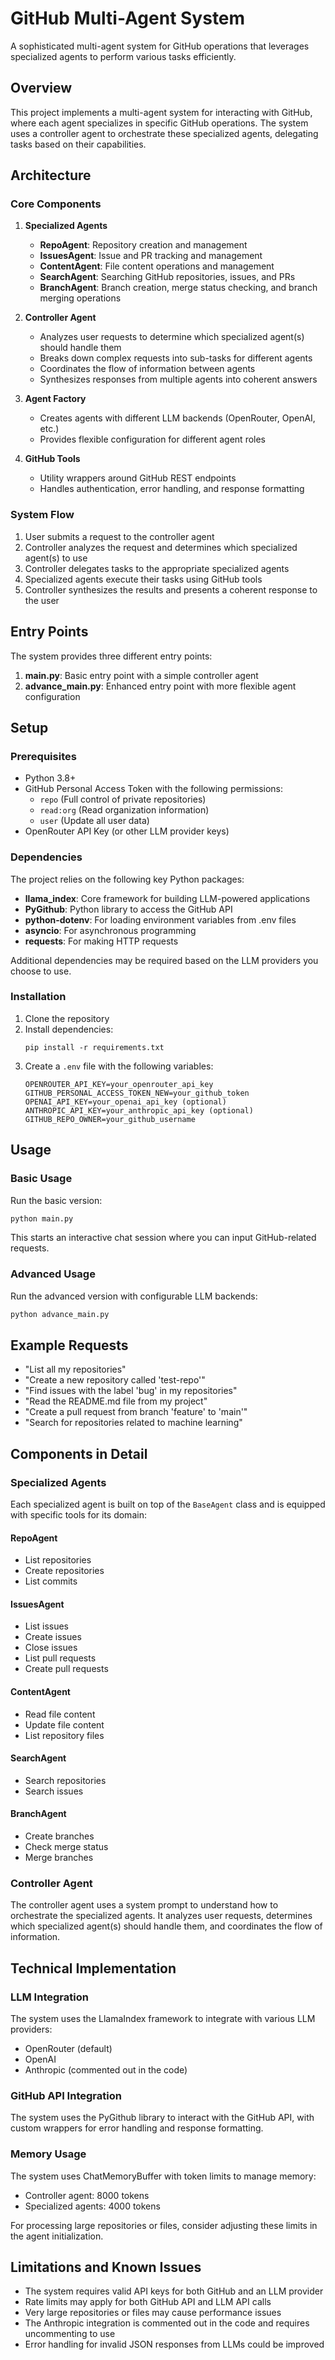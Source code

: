 # GitHub Multi-Agent System

A sophisticated multi-agent system for GitHub operations that leverages specialized agents to perform various tasks efficiently.

## Overview

This project implements a multi-agent system for interacting with GitHub, where each agent specializes in specific GitHub operations. The system uses a controller agent to orchestrate these specialized agents, delegating tasks based on their capabilities.

## Architecture

### Core Components

1. **Specialized Agents**

   - **RepoAgent**: Repository creation and management
   - **IssuesAgent**: Issue and PR tracking and management
   - **ContentAgent**: File content operations and management
   - **SearchAgent**: Searching GitHub repositories, issues, and PRs
   - **BranchAgent**: Branch creation, merge status checking, and branch merging operations

2. **Controller Agent**

   - Analyzes user requests to determine which specialized agent(s) should handle them
   - Breaks down complex requests into sub-tasks for different agents
   - Coordinates the flow of information between agents
   - Synthesizes responses from multiple agents into coherent answers

3. **Agent Factory**

   - Creates agents with different LLM backends (OpenRouter, OpenAI, etc.)
   - Provides flexible configuration for different agent roles

4. **GitHub Tools**
   - Utility wrappers around GitHub REST endpoints
   - Handles authentication, error handling, and response formatting

### System Flow

1. User submits a request to the controller agent
2. Controller analyzes the request and determines which specialized agent(s) to use
3. Controller delegates tasks to the appropriate specialized agents
4. Specialized agents execute their tasks using GitHub tools
5. Controller synthesizes the results and presents a coherent response to the user

## Entry Points

The system provides three different entry points:

1. **main.py**: Basic entry point with a simple controller agent
2. **advance_main.py**: Enhanced entry point with more flexible agent configuration

## Setup

### Prerequisites

- Python 3.8+
- GitHub Personal Access Token with the following permissions:
  - `repo` (Full control of private repositories)
  - `read:org` (Read organization information)
  - `user` (Update all user data)
- OpenRouter API Key (or other LLM provider keys)

### Dependencies

The project relies on the following key Python packages:

- **llama_index**: Core framework for building LLM-powered applications
- **PyGithub**: Python library to access the GitHub API
- **python-dotenv**: For loading environment variables from .env files
- **asyncio**: For asynchronous programming
- **requests**: For making HTTP requests

Additional dependencies may be required based on the LLM providers you choose to use.

### Installation

1. Clone the repository
2. Install dependencies:
   ```
   pip install -r requirements.txt
   ```
3. Create a `.env` file with the following variables:
   ```
   OPENROUTER_API_KEY=your_openrouter_api_key
   GITHUB_PERSONAL_ACCESS_TOKEN_NEW=your_github_token
   OPENAI_API_KEY=your_openai_api_key (optional)
   ANTHROPIC_API_KEY=your_anthropic_api_key (optional)
   GITHUB_REPO_OWNER=your_github_username
   ```

## Usage

### Basic Usage

Run the basic version:

```bash
python main.py
```

This starts an interactive chat session where you can input GitHub-related requests.

### Advanced Usage

Run the advanced version with configurable LLM backends:

```bash
python advance_main.py
```

## Example Requests

- "List all my repositories"
- "Create a new repository called 'test-repo'"
- "Find issues with the label 'bug' in my repositories"
- "Read the README.md file from my project"
- "Create a pull request from branch 'feature' to 'main'"
- "Search for repositories related to machine learning"

## Components in Detail

### Specialized Agents

Each specialized agent is built on top of the `BaseAgent` class and is equipped with specific tools for its domain:

#### RepoAgent

- List repositories
- Create repositories
- List commits

#### IssuesAgent

- List issues
- Create issues
- Close issues
- List pull requests
- Create pull requests

#### ContentAgent

- Read file content
- Update file content
- List repository files

#### SearchAgent

- Search repositories
- Search issues

#### BranchAgent

- Create branches
- Check merge status
- Merge branches

### Controller Agent

The controller agent uses a system prompt to understand how to orchestrate the specialized agents. It analyzes user requests, determines which specialized agent(s) should handle them, and coordinates the flow of information.

## Technical Implementation

### LLM Integration

The system uses the LlamaIndex framework to integrate with various LLM providers:

- OpenRouter (default)
- OpenAI
- Anthropic (commented out in the code)

### GitHub API Integration

The system uses the PyGithub library to interact with the GitHub API, with custom wrappers for error handling and response formatting.

### Memory Usage

The system uses ChatMemoryBuffer with token limits to manage memory:

- Controller agent: 8000 tokens
- Specialized agents: 4000 tokens

For processing large repositories or files, consider adjusting these limits in the agent initialization.

## Limitations and Known Issues

- The system requires valid API keys for both GitHub and an LLM provider
- Rate limits may apply for both GitHub API and LLM API calls
- Very large repositories or files may cause performance issues
- The Anthropic integration is commented out in the code and requires uncommenting to use
- Error handling for invalid JSON responses from LLMs could be improved

